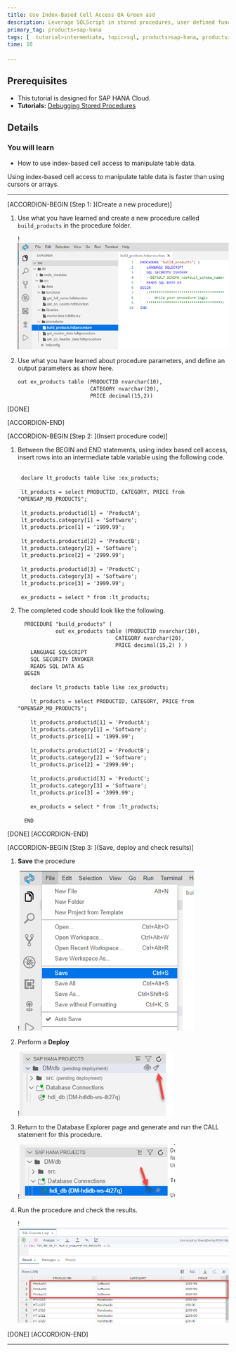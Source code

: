 ```yaml
---
title: Use Index-Based Cell Access QA Green asd
description: Leverage SQLScript in stored procedures, user defined functions, and user defined libraries.
primary_tag: products>sap-hana
tags: [  tutorial>intermediate, topic>sql, products>sap-hana, products>sap-hana-cloud, products>sap-business-application-studio]
time: 10

---
```


## Prerequisites  
- This tutorial is designed for SAP HANA Cloud.
- **Tutorials:** [Debugging Stored Procedures](hana-cloud-sqlscript-debugging)

## Details
### You will learn  
- How to use index-based cell access to manipulate table data.

Using index-based cell access to manipulate table data is faster than using cursors or arrays.

---

[ACCORDION-BEGIN [Step 1: ](Create a new procedure)]

1. Use what you have learned and create a new procedure called `build_products` in the procedure folder.

    !![procedure editor](1_1.png)

2. Use what you have learned about procedure parameters, and define an output parameters as show here.

    ```SQLCRIPT
    out ex_products table (PRODUCTID nvarchar(10),
                           CATEGORY nvarchar(20),
                           PRICE decimal(15,2))
    ```

[DONE]

[ACCORDION-END]

[ACCORDION-BEGIN [Step 2: ](Insert procedure code)]

1. Between the BEGIN and END statements, using index based cell access, insert rows into an intermediate table variable using the following code.

    ```SQLCRIPT

     declare lt_products table like :ex_products;

     lt_products = select PRODUCTID, CATEGORY, PRICE from "OPENSAP_MD_PRODUCTS";

     lt_products.productid[1] = 'ProductA';
     lt_products.category[1] = 'Software';
     lt_products.price[1] = '1999.99';

     lt_products.productid[2] = 'ProductB';
     lt_products.category[2] = 'Software';
     lt_products.price[2] = '2999.99';

     lt_products.productid[3] = 'ProductC';
     lt_products.category[3] = 'Software';
     lt_products.price[3] = '3999.99';

     ex_products = select * from :lt_products;

    ```

2. The completed code should look like the following.

    ```SQLCRIPT
      PROCEDURE "build_products" (
          	    out ex_products table (PRODUCTID nvarchar(10),
                                   CATEGORY nvarchar(20),
                                   PRICE decimal(15,2) ) )
        LANGUAGE SQLSCRIPT
        SQL SECURITY INVOKER
        READS SQL DATA AS
      BEGIN

        declare lt_products table like :ex_products;

        lt_products = select PRODUCTID, CATEGORY, PRICE from "OPENSAP_MD_PRODUCTS";

        lt_products.productid[1] = 'ProductA';
        lt_products.category[1] = 'Software';
        lt_products.price[1] = '1999.99';

        lt_products.productid[2] = 'ProductB';
        lt_products.category[2] = 'Software';
        lt_products.price[2] = '2999.99';

        lt_products.productid[3] = 'ProductC';
        lt_products.category[3] = 'Software';
        lt_products.price[3] = '3999.99';

        ex_products = select * from :lt_products;

      END
    ```

[DONE]
[ACCORDION-END]

[ACCORDION-BEGIN [Step 3: ](Save, deploy and check results)]

1. **Save** the procedure

    !![save](3_1.png)

2. Perform a **Deploy**

    !![save](3_2.png)

3. Return to the Database Explorer page and generate and run the CALL statement for this procedure.

    !![DBX](3_3.png)

4. Run the procedure and check the results.

    !![results](3_4.png)

[DONE]
[ACCORDION-END]

---
